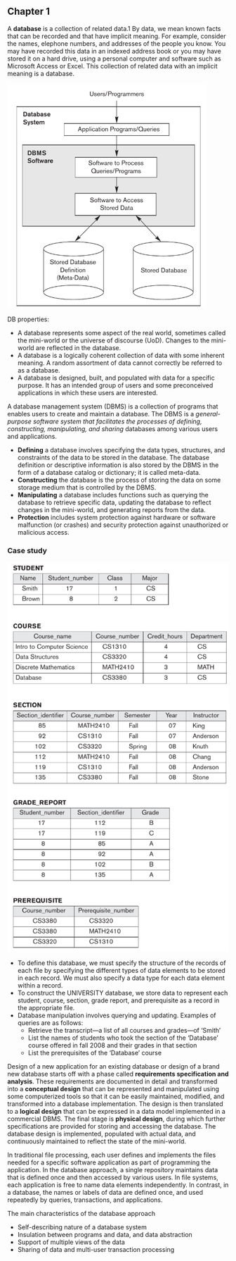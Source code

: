 ## Chapter 1


A **database** is a collection of related data.1 By data, we mean known facts that can be recorded and that have implicit meaning. For example, consider the names, elephone numbers, and addresses of the people you know. You may have recorded this data in an indexed address book or you may have stored it on a hard drive, using a personal computer and software such as Microsoft Access or Excel. This collection of related data with an implicit meaning is a database.

![](../../Images/Pasted%20image%2020240312232339.png)

DB properties:
- A database represents some aspect of the real world, sometimes called the mini-world or the universe of discourse (UoD). Changes to the mini-world are reflected in the database.
- A database is a logically coherent collection of data with some inherent meaning. A random assortment of data cannot correctly be referred to as a database.
- A database is designed, built, and populated with data for a specific purpose. It has an intended group of users and some preconceived applications in which these users are interested.

A database management system (DBMS) is a collection of programs that enables users to create and maintain a database. The DBMS is a *general-purpose software system that facilitates the processes of defining, constructing, manipulating, and sharing* databases among various users and applications.

- **Defining** a database involves specifying the data types, structures, and constraints of the data to be stored in the database. The database definition or descriptive information is also stored by the DBMS in the form of a database catalog or dictionary; it is called meta-data.
- **Constructing** the database is the process of storing the data on some storage medium that is controlled by the DBMS.
- **Manipulating** a database includes functions such as querying the database to retrieve specific data, updating the database to reflect changes in the mini-world, and generating reports from the data. 
- **Protection** includes system protection against hardware or software malfunction (or crashes) and security protection against unauthorized or malicious access.

### **Case study**

![](../../Images/Pasted%20image%2020240313225233.png)

- To define this database, we must specify the structure of the records of each file by specifying the different types of data elements to be stored in each record. We must also specify a data type for each data element within a record.
- To construct the UNIVERSITY database, we store data to represent each student, course, section, grade report, and prerequisite as a record in the appropriate file.
- Database manipulation involves querying and updating. Examples of queries are as follows:
	- Retrieve the transcript—a list of all courses and grades—of ‘Smith’
	- List the names of students who took the section of the ‘Database’ course offered in fall 2008 and their grades in that section
	- List the prerequisites of the ‘Database’ course


 Design of a new application for an existing database or design of a brand new database starts off with a phase called **requirements specification and analysis**. These requirements are documented in detail and transformed into a **conceptual design** that can be represented and manipulated using some computerized tools so that it can be easily maintained, modified, and transformed into a database implementation. The design is then translated to a **logical design** that can be expressed in a data model implemented in a commercial DBMS. The final stage is **physical design**, during which further specifications are provided for storing and accessing the database. The database design is implemented, populated with actual data, and continuously maintained to reflect the state of the mini-world. 

In traditional file processing, each user defines and implements the files needed for a specific software application as part of programming the application. In the database approach, a single repository maintains data that is defined once and then accessed by various users. In file systems, each application is free to name data elements independently. In contrast, in a database, the names or labels of data are defined once, and used repeatedly by queries, transactions, and applications.

The main characteristics of the database approach
- Self-describing nature of a database system
- Insulation between programs and data, and data abstraction
- Support of multiple views of the data
- Sharing of data and multi-user transaction processing

